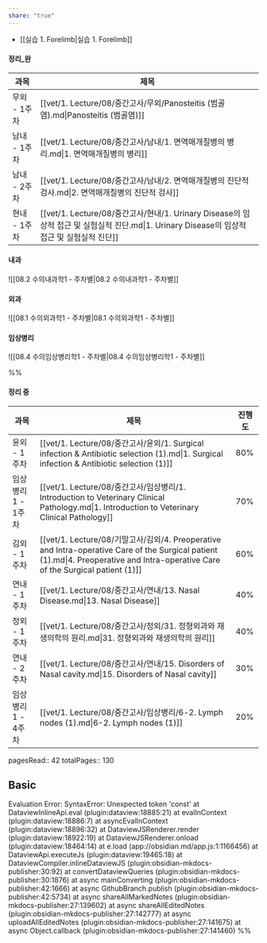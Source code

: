 ```yaml
---
share: "true"
---
```


- [[실습 1. Forelimb|실습 1. Forelimb]]
#### 정리_완

| 과목       | 제목                                                                                                          |
| -------- | ----------------------------------------------------------------------------------------------------------- |
| 무외 - 1주차 | [[vet/1. Lecture/08/중간고사/무외/Panosteitis (범골염).md\|Panosteitis (범골염)]]                                       |
| 남내 - 1주차 | [[vet/1. Lecture/08/중간고사/남내/1. 면역매개질병의 병리.md\|1. 면역매개질병의 병리]]                                               |
| 남내 - 2주차 | [[vet/1. Lecture/08/중간고사/남내/2. 면역매개질병의 진단적 검사.md\|2. 면역매개질병의 진단적 검사]]                                       |
| 현내 - 1주차 | [[vet/1. Lecture/08/중간고사/현내/1. Urinary Disease의 임상적 접근 및 실험실적 진단.md\|1. Urinary Disease의 임상적 접근 및 실험실적 진단]] |


#### 내과
![[08.2 수의내과학1 - 주차별|08.2 수의내과학1 - 주차별]]

#### 외과
![[08.1 수의외과학1 - 주차별|08.1 수의외과학1 - 주차별]]




#### 임상병리
![[08.4 수의임상병리학1 - 주차별|08.4 수의임상병리학1 - 주차별]]

%%
#### 정리 중
| 과목          | 제목                                                                                                                                                                          | 진행도 |
| ----------- | --------------------------------------------------------------------------------------------------------------------------------------------------------------------------- | --- |
| 윤외 - 1주차    | [[vet/1. Lecture/08/중간고사/윤외/1. Surgical infection & Antibiotic selection (1).md\|1. Surgical infection & Antibiotic selection (1)]]                                         | 80% |
| 임상병리1 - 1주차 | [[vet/1. Lecture/08/중간고사/임상병리/1. Introduction to Veterinary Clinical Pathology.md\|1. Introduction to Veterinary Clinical Pathology]]                                       | 70% |
| 김외 - 1주차    | [[vet/1. Lecture/08/기말고사/김외/4. Preoperative and Intra-operative Care of the Surgical patient (1).md\|4. Preoperative and Intra-operative Care of the Surgical patient (1)]] | 60% |
| 연내 - 1주차    | [[vet/1. Lecture/08/중간고사/연내/13. Nasal Disease.md\|13. Nasal Disease]]                                                                                                       | 40% |
| 정외 - 1주차    | [[vet/1. Lecture/08/중간고사/정외/31. 정형외과와 재생의학의 원리.md\|31. 정형외과와 재생의학의 원리]]                                                                                                     | 40% |
| 연내 - 2주차    | [[vet/1. Lecture/08/중간고사/연내/15. Disorders of Nasal cavity.md\|15. Disorders of Nasal cavity]]                                                                               | 30% |
| 임상병리1 - 4주차 | [[vet/1. Lecture/08/중간고사/임상병리/6-2. Lymph nodes (1).md\|6-2. Lymph nodes (1)]]                                                                                               | 20% |





pagesRead:: 42
totalPages:: 130

## Basic 

Evaluation Error: SyntaxError: Unexpected token 'const'
    at DataviewInlineApi.eval (plugin:dataview:18885:21)
    at evalInContext (plugin:dataview:18886:7)
    at asyncEvalInContext (plugin:dataview:18896:32)
    at DataviewJSRenderer.render (plugin:dataview:18922:19)
    at DataviewJSRenderer.onload (plugin:dataview:18464:14)
    at e.load (app://obsidian.md/app.js:1:1166456)
    at DataviewApi.executeJs (plugin:dataview:19465:18)
    at DataviewCompiler.inlineDataviewJS (plugin:obsidian-mkdocs-publisher:30:92)
    at convertDataviewQueries (plugin:obsidian-mkdocs-publisher:30:1876)
    at async mainConverting (plugin:obsidian-mkdocs-publisher:42:1666)
    at async GithubBranch.publish (plugin:obsidian-mkdocs-publisher:42:5734)
    at async shareAllMarkedNotes (plugin:obsidian-mkdocs-publisher:27:139602)
    at async shareAllEditedNotes (plugin:obsidian-mkdocs-publisher:27:142777)
    at async uploadAllEditedNotes (plugin:obsidian-mkdocs-publisher:27:141675)
    at async Object.callback (plugin:obsidian-mkdocs-publisher:27:141460)
%%